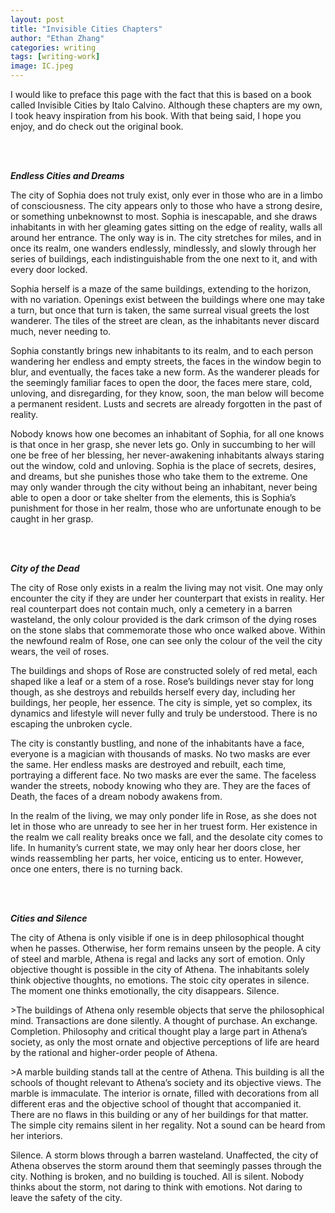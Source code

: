 ```yaml
---
layout: post
title: "Invisible Cities Chapters"
author: "Ethan Zhang"
categories: writing
tags: [writing-work]
image: IC.jpeg
---
```


<html>
  <head>
    <title>Invisible Cities Chapters</title>
  </head>
  <body>
    <p>I would like to preface this page with the fact that this is based on a book called Invisible Cities by Italo Calvino. Although these chapters are my own, I took heavy inspiration from his book. With that being said, I hope you enjoy, and do check out the original book.</p>
<br>
<br>
<p><i><b>Endless Cities and Dreams</b></i></p>
<p>The city of Sophia does not truly exist, only ever in those who are in a limbo of consciousness. The city appears only to those who have a strong desire, or something unbeknownst to most. Sophia is inescapable, and she draws inhabitants in with her gleaming gates sitting on the edge of reality, walls all around her entrance. The only way is in. The city stretches for miles, and in once its realm, one wanders endlessly, mindlessly, and slowly through her series of buildings, each indistinguishable from the one next to it, and with every door locked. </p>
	<p>Sophia herself is a maze of the same buildings, extending to the horizon, with no variation. Openings exist between the buildings where one may take a turn, but once that turn is taken, the same surreal visual greets the lost wanderer. The tiles of the street are clean, as the inhabitants never discard much, never needing to. </p>
	<p>Sophia constantly brings new inhabitants to its realm, and to each person wandering her endless and empty streets, the faces in the window begin to blur, and eventually, the faces take a new form. As the wanderer pleads for the seemingly familiar faces to open the door, the faces mere stare, cold, unloving, and disregarding, for they know, soon, the man below will become a permanent resident. Lusts and secrets are already forgotten in the past of reality.</p>
	<p>Nobody knows how one becomes an inhabitant of Sophia, for all one knows is that once in her grasp, she never lets go. Only in succumbing to her will one be free of her blessing, her never-awakening inhabitants always staring out the window, cold and unloving. Sophia is the place of secrets, desires, and dreams, but she punishes those who take them to the extreme. One may only wander through the city without being an inhabitant, never being able to open a door or take shelter from the elements, this is Sophia’s punishment for those in her realm, those who are unfortunate enough to be caught in her grasp.</p>
    <br>
    <br>
<p><i><b>City of the Dead</b></i></p>
<p>	The city of Rose only exists in a realm the living may not visit. One may only encounter the city if they are under her counterpart that exists in reality. Her real counterpart does not contain much, only a cemetery in a barren wasteland, the only colour provided is the dark crimson of the dying roses on the stone slabs that commemorate those who once walked above. Within the newfound realm of Rose, one can see only the colour of the veil the city wears, the veil of roses. </p>
	<p>The buildings and shops of Rose are constructed solely of red metal, each shaped like a leaf or a stem of a rose. Rose’s buildings never stay for long though, as she destroys and rebuilds herself every day, including her buildings, her people, her essence. The city is simple, yet so complex, its dynamics and lifestyle will never fully and truly be understood. There is no escaping the unbroken cycle.</p>
	<p>The city is constantly bustling, and none of the inhabitants have a face, everyone is a magician with thousands of masks. No two masks are ever the same. Her endless masks are destroyed and rebuilt, each time, portraying a different face. No two masks are ever the same. The faceless wander the streets, nobody knowing who they are. They are the faces of Death, the faces of a dream nobody awakens from.</p>
	<p>In the realm of the living, we may only ponder life in Rose, as she does not let in those who are unready to see her in her truest form. Her existence in the realm we call reality breaks once we fall, and the desolate city comes to life. In humanity’s current state, we may only hear her doors close, her winds reassembling her parts, her voice, enticing us to enter. However, once one enters, there is no turning back.</p>
    <br>
    <br>
    <p><i><b>Cities and Silence</b></i></p>
    <p>The city of Athena is only visible if one is in deep philosophical thought when he passes. Otherwise, her form remains unseen by the people. A city of steel and marble, Athena is regal and lacks any sort of emotion. Only objective thought is possible in the city of Athena. The inhabitants solely think objective thoughts, no emotions. The stoic city operates in silence. The moment one thinks emotionally, the city disappears. Silence.</p>
	<p>>The buildings of Athena only resemble objects that serve the philosophical mind. Transactions are done silently. A thought of purchase. An exchange. Completion. Philosophy and critical thought play a large part in Athena’s society, as only the most ornate and objective perceptions of life are heard by the rational and higher-order people of Athena. </p>
	<p>>A marble building stands tall at the centre of Athena. This building is all the schools of thought relevant to Athena’s society and its objective views. The marble is immaculate. The interior is ornate, filled with decorations from all different eras and the objective school of thought that accompanied it. There are no flaws in this building or any of her buildings for that matter. The simple city remains silent in her regality. Not a sound can be heard from her interiors.</p>
	<p>Silence. A storm blows through a barren wasteland. Unaffected, the city of Athena observes the storm around them that seemingly passes through the city. Nothing is broken, and no building is touched. All is silent. Nobody thinks about the storm, not daring to think with emotions. Not daring to leave the safety of the city.</p>
